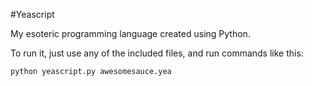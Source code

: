 #Yeascript

My esoteric programming language created using Python. 

To run it, just use any of the included files, and run commands like this:

	python yeascript.py awesomesauce.yea
